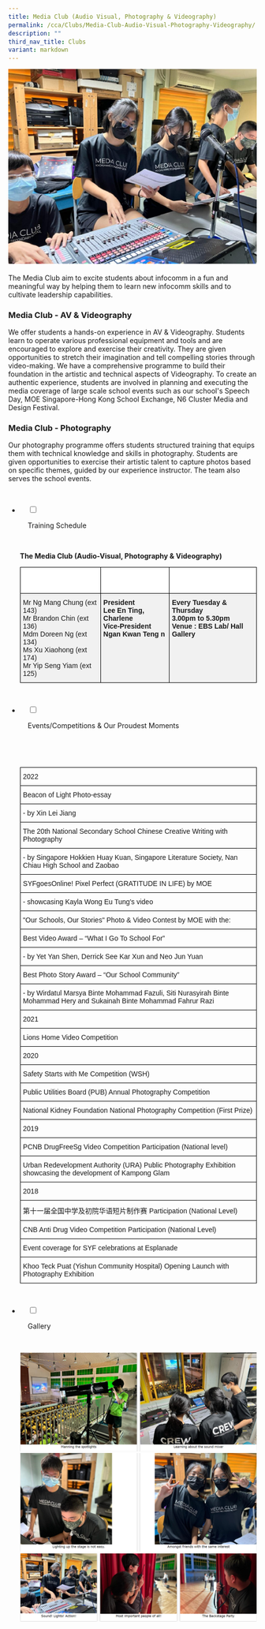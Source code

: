 ```yaml
---
title: Media Club (Audio Visual, Photography & Videography)
permalink: /cca/Clubs/Media-Club-Audio-Visual-Photography-Videography/
description: ""
third_nav_title: Clubs
variant: markdown
---
```

![](/images/Our%20Curriculum/Non%20Academic%20Programmes/CoCurricular%20Activities/Clubs/Media%20Club/M1.jpg)

The Media Club aim to excite students about infocomm in a fun and meaningful way by helping them to learn new infocomm skills and to cultivate leadership capabilities.

### **Media Club - AV &amp; Videography**

We offer students a hands-on experience in AV &amp; Videography. Students learn to operate various professional equipment and tools and are encouraged to explore and exercise their creativity. They are given opportunities to stretch their imagination and tell compelling stories through video-making. We have a comprehensive programme to build their foundation in the artistic and technical aspects of Videography. To create an authentic experience, students are involved in planning and executing the media coverage of large scale school events such as our school's Speech Day, MOE Singapore-Hong Kong School Exchange, N6 Cluster Media and Design Festival.

### **Media Club - Photography**

Our photography programme offers students structured training that equips them with technical knowledge and skills in photography. Students are given opportunities to exercise their artistic talent to capture photos based on specific themes, guided by our experience instructor. The team also serves the school events.


<ul class="jekyllcodex_accordion">

&nbsp;&nbsp;<li>

&nbsp;&nbsp;&nbsp;&nbsp;<input type="checkbox" id="accordion1">

&nbsp;&nbsp;&nbsp;&nbsp;<label for="accordion1">Training&nbsp;Schedule</label>

&nbsp;&nbsp;&nbsp;&nbsp;<div>

<p> <b>The Media Club (Audio-Visual, Photography &amp; Videography)</b><br>
			<style type="text/css">
.tg  {border-collapse:collapse;border-spacing:0;}
.tg td{border-color:black;border-style:solid;border-width:1px;font-family:Arial, sans-serif;font-size:14px;
  overflow:hidden;padding:10px 5px;word-break:normal;}
.tg th{border-color:black;border-style:solid;border-width:1px;font-family:Arial, sans-serif;font-size:14px;
  font-weight:normal;overflow:hidden;padding:10px 5px;word-break:normal;}
.tg .tg-ozs2{background-color:#F1F1F1;font-weight:bold;text-align:left;vertical-align:top}
.tg .tg-70mf{background-color:#FFF;color:#FFF;font-weight:bold;text-align:left;vertical-align:top}
.tg .tg-jikt{background-color:#F1F1F1;text-align:left;vertical-align:top}
</style>
<table class="tg">
<thead>
  <tr>
    <th class="tg-70mf">Teachers-in-charge</th>
    <th class="tg-70mf">Committee Members</th>
    <th class="tg-70mf">Training Information</th>
  </tr>
</thead>
<tbody>
  <tr>
    <td class="tg-jikt">Mr Ng Mang Chung (ext 143)<br>Mr Brandon Chin (ext 136)<br>Mdm Doreen Ng (ext 134)<br>Ms Xu Xiaohong (ext 174)<br>Mr Yip Seng Yiam (ext 125)<br></td>
    <td class="tg-ozs2"><span style="font-weight:bolder">President</span><br>Lee En Ting, Charlene<br><span style="font-weight:bolder">Vice-President</span><br>Ngan Kwan Teng n</td>
    <td class="tg-ozs2"><span style="font-weight:bolder">Every Tuesday &amp; Thursday</span><br>3.00pm to 5.30pm<br><span style="font-weight:bolder">Venue :</span> EBS Lab/ Hall Gallery</td>
  </tr>
</tbody>
</table>
			</p>

&nbsp;&nbsp;&nbsp;&nbsp;</div>

</li>
	<li>

&nbsp;&nbsp;&nbsp;&nbsp;<input type="checkbox" id="accordion2">

&nbsp;&nbsp;&nbsp;&nbsp;<label for="accordion2">Events/Competitions&nbsp;&amp;&nbsp;Our&nbsp;Proudest&nbsp;Moments</label>

&nbsp;&nbsp;&nbsp;&nbsp;<div>

&nbsp;&nbsp;&nbsp;&nbsp;&nbsp;&nbsp;<p> <style type="text/css">
.tg  {border-collapse:collapse;border-spacing:0;}
.tg td{border-color:black;border-style:solid;border-width:1px;font-family:Arial, sans-serif;font-size:14px;
  overflow:hidden;padding:10px 5px;word-break:normal;}
.tg th{border-color:black;border-style:solid;border-width:1px;font-family:Arial, sans-serif;font-size:14px;
  font-weight:normal;overflow:hidden;padding:10px 5px;word-break:normal;}
.tg .tg-0lax{text-align:left;vertical-align:top}
</style>
<table class="tg">
<thead>
  <tr>
    <th class="tg-0lax">2022</th>
  </tr>
</thead>
<tbody>
  <tr>
    <td class="tg-0lax">Beacon of Light Photo-essay</td>
  </tr>
  <tr>
    <td class="tg-0lax">- by Xin Lei Jiang</td>
  </tr>
  <tr>
    <td class="tg-0lax">The 20th National Secondary School Chinese Creative Writing with Photography</td>
  </tr>
  <tr>
    <td class="tg-0lax">- by Singapore Hokkien Huay Kuan, Singapore Literature Society, Nan Chiau High School and Zaobao</td>
  </tr>
  <tr>
    <td class="tg-0lax">SYFgoesOnline! Pixel Perfect (GRATITUDE IN LIFE) by MOE</td>
  </tr>
  <tr>
    <td class="tg-0lax">- showcasing Kayla Wong Eu Tung's video</td>
  </tr>
  <tr>
    <td class="tg-0lax">"Our Schools, Our Stories" Photo &amp; Video Contest by MOE with the:</td>
  </tr>
  <tr>
    <td class="tg-0lax">Best Video Award – “What I Go To School For”</td>
  </tr>
  <tr>
    <td class="tg-0lax">- by Yet Yan Shen, Derrick See Kar Xun and Neo Jun Yuan</td>
  </tr>
  <tr>
    <td class="tg-0lax">Best Photo Story Award – “Our School Community”</td>
  </tr>
  <tr>
    <td class="tg-0lax">- by Wirdatul Marsya Binte Mohammad Fazuli, Siti Nurasyirah Binte Mohammad Hery and Sukainah Binte Mohammad Fahrur Razi</td>
  </tr>
  <tr>
    <td class="tg-0lax">2021</td>
  </tr>
  <tr>
    <td class="tg-0lax">Lions Home Video Competition</td>
  </tr>
  <tr>
    <td class="tg-0lax">2020</td>
  </tr>
  <tr>
    <td class="tg-0lax">Safety Starts with Me Competition (WSH)</td>
  </tr>
  <tr>
    <td class="tg-0lax">Public Utilities Board (PUB) Annual Photography Competition</td>
  </tr>
  <tr>
    <td class="tg-0lax">National Kidney Foundation National Photography Competition (First Prize)</td>
  </tr>
  <tr>
    <td class="tg-0lax">2019</td>
  </tr>
  <tr>
    <td class="tg-0lax">PCNB DrugFreeSg Video Competition Participation (National level)</td>
  </tr>
  <tr>
    <td class="tg-0lax">Urban Redevelopment Authority (URA) Public Photography Exhibition showcasing the development of Kampong Glam</td>
  </tr>
  <tr>
    <td class="tg-0lax">2018</td>
  </tr>
  <tr>
    <td class="tg-0lax">第十一届全国中学及初院华语短片制作赛 Participation (National Level)</td>
  </tr>
  <tr>
    <td class="tg-0lax">CNB Anti Drug Video Competition Participation (National Level)</td>
  </tr>
  <tr>
    <td class="tg-0lax">Event coverage for SYF celebrations at Esplanade</td>
  </tr>
  <tr>
    <td class="tg-0lax">Khoo Teck Puat (Yishun Community Hospital) Opening Launch with Photography Exhibition</td>
  </tr>
</tbody>
</table> 
			</p>

&nbsp;&nbsp;&nbsp;&nbsp;</div>

</li>
	
<li>

&nbsp;&nbsp;&nbsp;&nbsp;<input type="checkbox" id="accordion3">

&nbsp;&nbsp;&nbsp;&nbsp;<label for="accordion3">Gallery</label>

&nbsp;&nbsp;&nbsp;&nbsp;<div>

<p>   
<img style="width:100%;height:50%" src="/images/Our%20Curriculum/Non%20Academic%20Programmes/CoCurricular%20Activities/Clubs/Media%20Club/M2.png">
			<img style="width:100%;height:50%" src="/images/Our%20Curriculum/Non%20Academic%20Programmes/CoCurricular%20Activities/Clubs/Media%20Club/M3.png">
			<img style="width:100%;height:50%" src="/images/Our%20Curriculum/Non%20Academic%20Programmes/CoCurricular%20Activities/Clubs/Media%20Club/M4.png"></p>

&nbsp;&nbsp;&nbsp;&nbsp;</div>

</li>
	
	

	
</ul>

<style>
:root {
    --yck-color-text-light: #888;
    --yck-color-border: #e0e0e0;
    --yck-text-line-height: 1.6em;
    --yck-heading-line-height: 1.2em;
    --yck-heading-letter-spacing: -0.02em;
    --yck-content-width: 100%;
    --yck-transition-speed: 0.8s;
    --yck-transition-timing: cubic-bezier(0.4, 0, 0.2, 1);
    --yck-spacing-unit: 1em;
    --yck-border-radius: 4px;
    --yck-box-shadow: 0 2px 4px rgba(0, 0, 0, 0.1);

    /* @link https://utopia.fyi/type/calculator?c=320,18,1.125,1240,18,1.2,5,2,&s=0.75|0.5|0.25,1.5|2|3|4|6,s-l&g=s,l,xl,12 */

    --yck-step--2: clamp(0.7813rem, 0.9263rem + -0.1872vw, 0.8889rem);
    --yck-step--1: clamp(0.9375rem, 1.0217rem + -0.1087vw, 1rem);
    --yck-step-0: clamp(1.125rem, 1.125rem + 0vw, 1.125rem);
    --yck-step-1: clamp(1.2656rem, 1.2363rem + 0.1467vw, 1.35rem);
    --yck-step-2: clamp(1.4238rem, 1.3556rem + 0.3412vw, 1.62rem);
    --yck-step-3: clamp(1.6018rem, 1.4828rem + 0.5951vw, 1.944rem);
    --yck-step-4: clamp(1.802rem, 1.6174rem + 0.9231vw, 2.3328rem);
    --yck-step-5: clamp(2.0273rem, 1.7587rem + 1.3427vw, 2.7994rem);

    --yck-space-s-l: clamp(0.85rem, 0.7337rem + 1.9565vw, 2.5rem);
}


.yck-component {
    line-height: var(--yck-text-line-height);
    letter-spacing: normal;
    font-size: var(--yck-step-0);
    list-style: none;
}

.yck-component h1,
.yck-component h2,
.yck-component h3,
.yck-component h4,
.yck-component h5,
.yck-component h6,
.yck-component p {
    overflow-wrap: break-word;
}

.yck-component p {
    text-wrap: pretty;
}

.yck-component h1,
.yck-component h2,
.yck-component h3,
.yck-component h4,
.yck-component h5,
.yck-component h6 {
    text-wrap: balance;
}

.yck-component .yck-h1,
.yck-component h1 {
    font-size: var(--yck-step-5);
    margin-bottom: var(--yck-space-s-l);
    line-height: var(--yck-heading-line-height);
    letter-spacing: var(--yck-heading-letter-spacing);
}

.yck-component .yck-h2,
.yck-component h2 {
    font-size: var(--yck-step-4);
    margin-bottom: calc(var(--yck-space-s-l) * 0.8); 
    line-height: var(--yck-heading-line-height);
    letter-spacing: var(--yck-heading-letter-spacing);
}

.yck-component .yck-h3,
.yck-component h3 {
    font-size: var(--yck-step-3);
    margin-bottom: calc(var(--yck-space-s-l) * 0.6);
    line-height: var(--yck-heading-line-height);
    letter-spacing: var(--yck-heading-letter-spacing);
}

.yck-component .yck-h4,
.yck-component h4 {
    font-size: var(--yck-step-2);
    margin-bottom: calc(var(--yck-space-s-l) * 0.4);
    text-transform: titlecase;
    line-height: var(--yck-heading-line-height);
    letter-spacing: var(--yck-heading-letter-spacing);
}

.yck-component .yck-h5,
.yck-component h5 {
    font-size: var(--yck-step-1);
    margin-bottom: calc(var(--yck-space-s-l) * 0.2);
    text-transform: uppercase;
    line-height: var(--yck-heading-line-height);
    letter-spacing: var(--yck-heading-letter-spacing);
}

.yck-component .yck-h6,
.yck-component h6 {
    font-size: var(--yck-step-0);
    margin-bottom: calc(var(--yck-spacing-unit) * 0.1);
    text-transform: uppercase;
    line-height: var(--yck-heading-line-height);
    letter-spacing: var(--yck-heading-letter-spacing);
}

.yck-component .yck-text-small {
    font-size: var(--yck-step--1);
    margin-bottom: calc(var(--yck-space-s-l) * 0.1);
}

.yck-component .yck-text-xs {
    font-size: var(--yck-step--2);
    margin-bottom: calc(var(--yck-space-s-l) * 0.1);
}

.yck-component ol,
.yck-component p,
.yck-component ul {
    font-size: var(--yck-step-0);
    margin-bottom: var(--yck-spacing-unit);
    text-wrap: pretty;
}
.yck-component .yck-table {
    border-collapse: collapse;
    max-width: 100%;
    margin-top: 1.6em;
    margin-bottom: var(--yck-spacing-unit);
    font-size: var(--yck-step-0);
}

.yck-component .yck-th {
    background-color: #f2f2f2;
    text-align: left;
    border-bottom: 1px solid #ddd;
    text-transform: uppercase;
}

.yck-component .yck-th h4,
.yck-component .yck-th h5,
.yck-component .yck-th h6 {
    margin: 0 0 0.5em;
}

.yck-component .yck-td {
    border-bottom: 1px solid #ddd;
    max-width: 300px;
    word-wrap: break-word;
    line-height: 1.6rem;
    padding-top: 0.5em;
    padding-bottom: 0.5em;
  }

.yck-component .yck-table tbody .yck-td p {
    margin-block: 0;
    padding-bottom: 0.5em;
}
    
 .yck-component .yck-table tbody .yck-td p:last-child {
     padding-bottom: 1.5em;
 }
	
	
	</style>